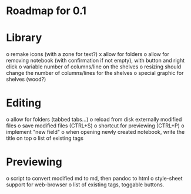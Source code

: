 Roadmap for 0.1
===============

# Library
o remake icons (with a zone for text?)
x allow for folders
o allow for removing notebook (with confirmation if not empty), with button and
  right click
o variable number of columns/line on the shelves
o resizing should change the number of columns/lines for the shelves
o special graphic for shelves (wood?)

# Editing
o allow for folders (tabbed tabs...)
o reload from disk externally modified files
o save modified files (CTRL+S)
o shortcut for previewing (CTRL+P)
o implement "new field"
o when opening newly created notebook, write the title on top
o list of existing tags

# Previewing
o script to convert modified md to md, then pandoc to html
o style-sheet support for web-browser
o list of existing tags, toggable buttons.
